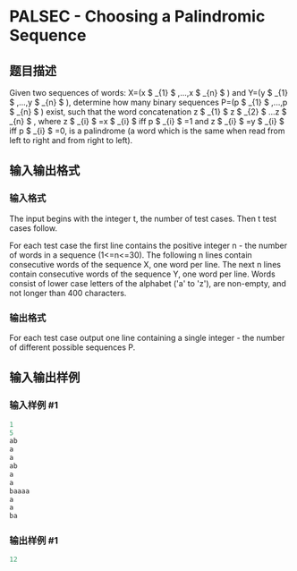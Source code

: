 # PALSEC - Choosing a Palindromic Sequence

## 题目描述

Given two sequences of words: X=(x $ _{1} $ ,...,x $ _{n} $ ) and Y=(y $ _{1} $ ,...,y $ _{n} $ ), determine how many binary sequences P=(p $ _{1} $ ,...,p $ _{n} $ ) exist, such that the word concatenation z $ _{1} $ z $ _{2} $ ...z $ _{n} $ , where z $ _{i} $ =x $ _{i} $ iff p $ _{i} $ =1 and z $ _{i} $ =y $ _{i} $ iff p $ _{i} $ =0, is a palindrome (a word which is the same when read from left to right and from right to left).

## 输入输出格式

### 输入格式

 The input begins with the integer t, the number of test cases. Then t test cases follow.

For each test case the first line contains the positive integer n - the number of words in a sequence (1<=n<=30). The following n lines contain consecutive words of the sequence X, one word per line. The next n lines contain consecutive words of the sequence Y, one word per line. Words consist of lower case letters of the alphabet ('a' to 'z'), are non-empty, and not longer than 400 characters.

### 输出格式

 For each test case output one line containing a single integer - the number of different possible sequences P.

## 输入输出样例

### 输入样例 #1

```cpp
1
5
ab
a
a
ab
a
a
baaaa
a
a
ba
```


### 输出样例 #1

```cpp
12
```


